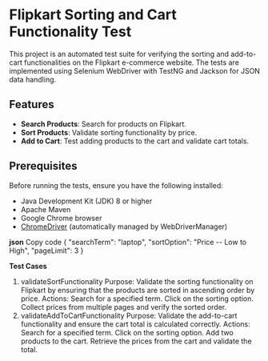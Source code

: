 # Flipkart Sorting and Cart Functionality Test

This project is an automated test suite for verifying the sorting and add-to-cart functionalities on the Flipkart e-commerce website. 
The tests are implemented using Selenium WebDriver with TestNG and Jackson for JSON data handling.

## Features

- **Search Products**: Search for products on Flipkart.
- **Sort Products**: Validate sorting functionality by price.
- **Add to Cart**: Test adding products to the cart and validate cart totals.

## Prerequisites

Before running the tests, ensure you have the following installed:

- Java Development Kit (JDK) 8 or higher
- Apache Maven
- Google Chrome browser
- [ChromeDriver](https://chromedriver.chromium.org/downloads) (automatically managed by WebDriverManager)

**json**
Copy code
{
    "searchTerm": "laptop",
    "sortOption": "Price -- Low to High",
    "pageLimit": 3
}

**Test Cases**
1. validateSortFunctionality
Purpose: Validate the sorting functionality on Flipkart by ensuring that the products are sorted in ascending order by price.
Actions:
Search for a specified term.
Click on the sorting option.
Collect prices from multiple pages and verify the sorted order.
2. validateAddToCartFunctionality
Purpose: Validate the add-to-cart functionality and ensure the cart total is calculated correctly.
Actions:
Search for a specified term.
Click on the sorting option.
Add two products to the cart.
Retrieve the prices from the cart and validate the total.
